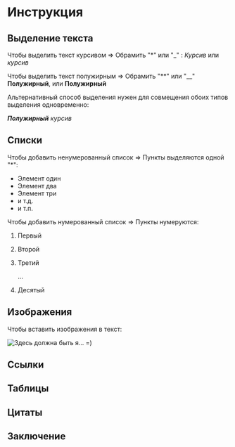 # Инструкция

## Выделение текста
Чтобы выделить текст курсивом => Обрамить "*" или "_" :  _Курсив_ или *курсив*

Чтобы выделить текст полужирным => Обрамить "**" или "__"
**Полужирный**, или __Полужирный__

Альтернативный способ выделения нужен для совмещения обоих типов выделения одновременно:

*__Полужирный__ курсив*

## Списки

Чтобы добавить ненумерованный список => Пункты выделяются одной "*":
* Элемент один
* Элемент два
* Элемент три
* и т.д.
* и т.п.

Чтобы добавить нумерованный список => Пункты нумеруются:
1. Первый
2. Второй
3. Третий

   ... 

10. Десятый

## Изображения

Чтобы вставить изображения в текст:

![Здесь должна быть я... =)](TayaInakova.jfif)

## Ссылки

## Таблицы

## Цитаты

## Заключение